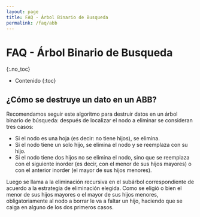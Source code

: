 ```yaml
---
layout: page
title: FAQ - Árbol Binario de Busqueda
permalink: /faq/abb
---
```


FAQ - Árbol Binario de Busqueda
=========
{:.no_toc}

* Contenido
{:toc}

## ¿Cómo se destruye un dato en un ABB?

Recomendamos seguir este algoritmo para destruir datos en un árbol binario de búsqueda: después de localizar el nodo a eliminar se consideran tres casos:
  - Si el nodo es una hoja (es decir: no tiene hijos), se elimina.
  - Si el nodo tiene un solo hijo, se elimina el nodo y se reemplaza con su hijo.
  - Si el nodo tiene dos hijos no se elimina el nodo, sino que se reemplaza con el siguiente inorder (es decir, con el menor de sus hijos mayores) o con el anterior inorder (el mayor de sus hijos menores).

Luego se llama a la eliminación recursiva en el subárbol correspondiente de acuerdo a la estrategia de eliminación elegida. Como se eligió o bien el menor de sus hijos mayores o el mayor de sus hijos menores, obligatoriamente al nodo a borrar le va a faltar un hijo, haciendo que se caiga en alguno de los dos primeros casos.

